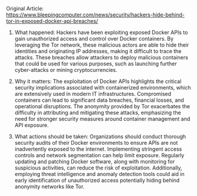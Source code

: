 Original Article: https://www.bleepingcomputer.com/news/security/hackers-hide-behind-tor-in-exposed-docker-api-breaches/

1) What happened: Hackers have been exploiting exposed Docker APIs to gain unauthorized access and control over Docker containers. By leveraging the Tor network, these malicious actors are able to hide their identities and originating IP addresses, making it difficult to trace the attacks. These breaches allow attackers to deploy malicious containers that could be used for various purposes, such as launching further cyber-attacks or mining cryptocurrencies.

2) Why it matters: The exploitation of Docker APIs highlights the critical security implications associated with containerized environments, which are extensively used in modern IT infrastructures. Compromised containers can lead to significant data breaches, financial losses, and operational disruptions. The anonymity provided by Tor exacerbates the difficulty in attributing and mitigating these attacks, emphasizing the need for stronger security measures around container management and API exposure.

3) What actions should be taken: Organizations should conduct thorough security audits of their Docker environments to ensure APIs are not inadvertently exposed to the internet. Implementing stringent access controls and network segmentation can help limit exposure. Regularly updating and patching Docker software, along with monitoring for suspicious activities, can reduce the risk of exploitation. Additionally, employing threat intelligence and anomaly detection tools could aid in early identification of unauthorized access potentially hiding behind anonymity networks like Tor.